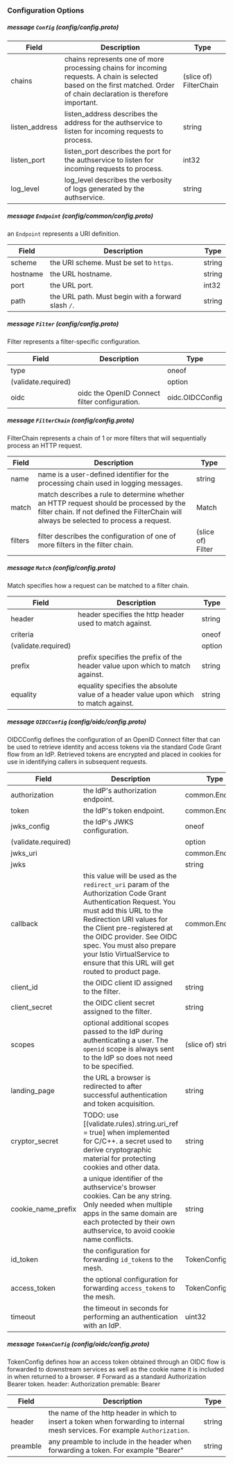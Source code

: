 ### Configuration Options


##### message `Config` (config/config.proto)

| Field | Description | Type |
| ----- | ----------- | ---- |
| chains | chains represents one of more processing chains for incoming requests. A chain is selected based on the first matched. Order of chain declaration is therefore important. | (slice of) FilterChain |
| listen_address | listen_address describes the address for the authservice to listen for incoming requests to process. | string |
| listen_port | listen_port describes the port for the authservice to listen for incoming requests to process. | int32 |
| log_level | log_level describes the verbosity of logs generated by the authservice. | string |



##### message `Endpoint` (config/common/config.proto)

an `Endpoint` represents a URI definition.

| Field | Description | Type |
| ----- | ----------- | ---- |
| scheme | the URI scheme. Must be set to `https`. | string |
| hostname | the URL hostname. | string |
| port | the URL port. | int32 |
| path | the URL path. Must begin with a forward slash `/`. | string |



##### message `Filter` (config/config.proto)

Filter represents a filter-specific configuration.

| Field | Description | Type |
| ----- | ----------- | ---- |
| type |  | oneof |
| (validate.required) |  | option |
| oidc | oidc the OpenID Connect filter configuration. | oidc.OIDCConfig |



##### message `FilterChain` (config/config.proto)

FilterChain represents a chain of 1 or more filters that will sequentially process an HTTP request.

| Field | Description | Type |
| ----- | ----------- | ---- |
| name | name is a user-defined identifier for the processing chain used in logging messages. | string |
| match | match describes a rule to determine whether an HTTP request should be processed by the filter chain. If not defined the FilterChain will always be selected to process a request. | Match |
| filters | filter describes the configuration of one of more filters in the filter chain. | (slice of) Filter |



##### message `Match` (config/config.proto)

Match specifies how a request can be matched to a filter chain.

| Field | Description | Type |
| ----- | ----------- | ---- |
| header | header specifies the http header used to match against. | string |
| criteria |  | oneof |
| (validate.required) |  | option |
| prefix | prefix specifies the prefix of the header value upon which to match against. | string |
| equality | equality specifies the absolute value of a header value upon which to match against. | string |



##### message `OIDCConfig` (config/oidc/config.proto)

OIDCConfig defines the configuration of an OpenID Connect filter that can be used to retrieve identity and access tokens via the standard Code Grant flow from an IdP. Retrieved tokens are encrypted and placed in cookies for use in identifying callers in subsequent requests.

| Field | Description | Type |
| ----- | ----------- | ---- |
| authorization | the IdP's authorization endpoint. | common.Endpoint |
| token | the IdP's token endpoint. | common.Endpoint |
| jwks_config | the IdP's JWKS configuration. | oneof |
| (validate.required) |  | option |
| jwks_uri |  | common.Endpoint |
| jwks |  | string |
| callback | this value will be used as the `redirect_uri` param of the Authorization Code Grant Authentication Request. You must add this URL to the Redirection URI values for the Client pre-registered at the OIDC provider. See OIDC spec. You must also prepare your Istio VirtualService to ensure that this URL will get routed to product page. | common.Endpoint |
| client_id | the OIDC client ID assigned to the filter. | string |
| client_secret | the OIDC client secret assigned to the filter. | string |
| scopes | optional additional scopes passed to the IdP during authenticating a user. The `openid` scope is always sent to the IdP so does not need to be specified. | (slice of) string |
| landing_page | the URL a browser is redirected to after successful authentication and token acquisition. | string |
| cryptor_secret | TODO: use [(validate.rules).string.uri_ref = true] when implemented for C/C++. a secret used to derive cryptographic material for protecting cookies and other data. | string |
| cookie_name_prefix | a unique identifier of the authservice's browser cookies. Can be any string. Only needed when multiple apps in the same domain are each protected by their own authservice, to avoid cookie name conflicts. | string |
| id_token | the configuration for forwarding `id_token`s to the mesh. | TokenConfig |
| access_token | the optional configuration for forwarding `access_token`s to the mesh. | TokenConfig |
| timeout | the timeout in seconds for performing an authentication with an IdP. | uint32 |



##### message `TokenConfig` (config/oidc/config.proto)

TokenConfig defines how an access token obtained through an OIDC flow is forwarded to downstream services as well as the cookie name it is included in when returned to a browser.  # Forward as a standard Authorization Bearer token. header: Authorization premable: Bearer

| Field | Description | Type |
| ----- | ----------- | ---- |
| header | the name of the http header in which to insert a token when forwarding to internal mesh services. For example `Authorization`. | string |
| preamble | any preamble to include in the header when forwarding a token. For example "Bearer" | string |



